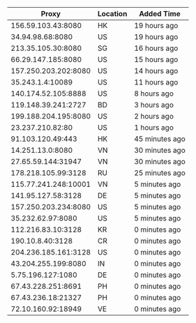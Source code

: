 | Proxy | Location | Added Time |
|---------|----------|------------|
| 156.59.103.43:8080 | HK | 19 hours ago |
| 34.94.98.68:8080 | US | 19 hours ago |
| 213.35.105.30:8080 | SG | 16 hours ago |
| 66.29.147.185:8080 | US | 15 hours ago |
| 157.250.203.202:8080 | US | 14 hours ago |
| 35.243.1.4:10089 | US | 11 hours ago |
| 140.174.52.105:8888 | US | 8 hours ago |
| 119.148.39.241:2727 | BD | 3 hours ago |
| 199.188.204.195:8080 | US | 2 hours ago |
| 23.237.210.82:80 | US | 1 hours ago |
| 91.103.120.49:443 | HK | 45 minutes ago |
| 14.251.13.0:8080 | VN | 30 minutes ago |
| 27.65.59.144:31947 | VN | 30 minutes ago |
| 178.218.105.99:3128 | RU | 25 minutes ago |
| 115.77.241.248:10001 | VN | 5 minutes ago |
| 141.95.127.58:3128 | DE | 5 minutes ago |
| 157.250.203.234:8080 | US | 5 minutes ago |
| 35.232.62.97:8080 | US | 5 minutes ago |
| 112.216.83.10:3128 | KR | 0 minutes ago |
| 190.10.8.40:3128 | CR | 0 minutes ago |
| 204.236.185.161:3128 | US | 0 minutes ago |
| 43.204.255.199:8080 | IN | 0 minutes ago |
| 5.75.196.127:1080 | DE | 0 minutes ago |
| 67.43.228.251:8691 | PH | 0 minutes ago |
| 67.43.236.18:21327 | PH | 0 minutes ago |
| 72.10.160.92:18949 | VE | 0 minutes ago |
